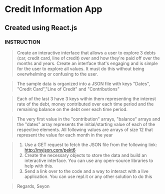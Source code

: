 # Credit Information App
## Created using React.js

### INSTRUCTION
> Create an interactive interface that allows a user to explore 3 debts (car, credit card, line of credit) over and how they're paid off over the months and years. Create an interface that's engaging and is simple for the user to explore all values. It must do this without being overwhelming or confusing to the user.

>The sample data is organized into a JSON file with keys "Dates", "Credit Card","Line of Credit" and "Contributions"

>Each of the last 3 have 3 keys within them representing the interest rate of the debt, money contributed over each time period and the remaining balance on the debt over each time period.

>The very first value in the "contribution" arrays, "balance" arrays and the "dates" array represents the initial/starting value of each of the respective elements. All following values are arrays of size 12 that represent the value for each month in the year

>1) Use a GET request to fetch the JSON file from the following link: http://myjson.com/pekt6
>2) Create the necessary objects to store the data and build an interactive interface. You can use any open-source libraries
to help with this.
>3) Send a link over to the code and a way to interact with a live application. You can use repl.it or any other solution to do this

>Regards,
>Seyon